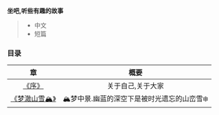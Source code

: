**坐吧,听些有趣的故事**
> * 中文
> * 短篇



### 目录
| 章                              | 概要                                   |
| :-------------------------------: | :--------------------------------------: |
| [《序》](./序.md)               | 关于自己,关于大家                      |
| [《梦澈山雪🏔️》](./梦澈山雪🏔️.md) | 🏔️梦中景.幽蓝的深空下是被时光遗忘的山峦雪❄️ |






